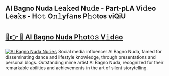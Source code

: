 ## Al Bagno Nuda L𝚎a𝚔ed N𝚞𝚍e - Part-pLA Vi𝚍𝚎o L𝚎a𝚔s - H𝚘𝚝 O𝚗𝚕yf𝚊ns P𝚑𝚘tos viQiU

# <h2><a href="http://kf48ke.oniu.top/?m=Al+Bagno+Nuda">🔗👉 🔴 Al Bagno Nuda P𝚑ot𝚘𝚜 V𝚒d𝚎o</a></h2>

[![Al Bagno Nuda Nu𝚍e𝚜](https://i.imgur.com/0qMVB7G.gif)](http://kf48ke.oniu.top/?m=Al+Bagno+Nuda)
Social media influencer Al Bagno Nuda, famed for disseminating dance and lifestyle knowledge, through presentations and personal blogs. Outstanding mime artist Al Bagno Nuda, recognized for their remarkable abilities and achievements in the art of silent storytelling.  
